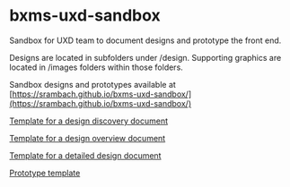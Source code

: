 # bxms-uxd-sandbox
Sandbox for UXD team to document designs and prototype the front end.

Designs are located in subfolders under /design. Supporting graphics are located in /images folders within those folders.

Sandbox designs and prototypes available at [https://srambach.github.io/bxms-uxd-sandbox/](https://srambach.github.io/bxms-uxd-sandbox/)


[Template for a design discovery document](/design/example/discovery)

[Template for a design overview document](/design/example/overview)

[Template for a detailed design document](/design/example/design)

[Prototype template](/html/prototype_template.html)
